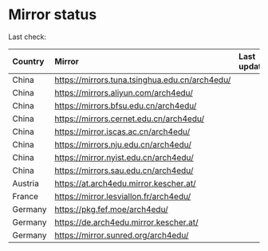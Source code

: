 <script src="./time.js"></script>
# Mirror status
Last check: <script type="text/javascript">localize(1712315697.8719504);</script>

|Country|Mirror|Last update|
|:------|:-----|:----------|
|China|https://mirrors.tuna.tsinghua.edu.cn/arch4edu/|<script type="text/javascript">localize(1712298726);</script>|
|China|https://mirrors.aliyun.com/arch4edu/|<script type="text/javascript">localize(1712298726);</script>|
|China|https://mirrors.bfsu.edu.cn/arch4edu/|<script type="text/javascript">localize(1712298726);</script>|
|China|https://mirrors.cernet.edu.cn/arch4edu/|<script type="text/javascript">localize(1712298726);</script>|
|China|https://mirror.iscas.ac.cn/arch4edu/|<script type="text/javascript">localize(1712298726);</script>|
|China|https://mirrors.nju.edu.cn/arch4edu/|<script type="text/javascript">localize(1712255543);</script>|
|China|https://mirror.nyist.edu.cn/arch4edu/|<script type="text/javascript">localize(1712255543);</script>|
|China|https://mirrors.sau.edu.cn/arch4edu/|<script type="text/javascript">localize(1712298726);</script>|
|Austria|https://at.arch4edu.mirror.kescher.at/|<script type="text/javascript">localize(1712298726);</script>|
|France|https://mirror.lesviallon.fr/arch4edu/|<script type="text/javascript">localize(1712255543);</script>|
|Germany|https://pkg.fef.moe/arch4edu/|<script type="text/javascript">localize(1712298726);</script>|
|Germany|https://de.arch4edu.mirror.kescher.at/|<script type="text/javascript">localize(1712298726);</script>|
|Germany|https://mirror.sunred.org/arch4edu/|<script type="text/javascript">localize(1712298726);</script>|

<script src="./tablefilter/tablefilter.js"></script>
<script src="./table.js"></script>